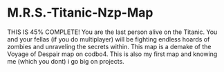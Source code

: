 # M.R.S.-Titanic-Nzp-Map
THIS IS 45% COMPLETE! You are the last person alive on the Titanic. You and your fellas (if you do multiplayer) will be fighting endless hoards of zombies and unraveling the secrets within. This map is a demake of the Voyage of Despair map on codbo4. This is also my first map and knowing me (which you dont) i go big on projects.
